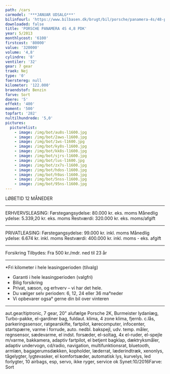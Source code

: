 ```yaml
---
path: /cars
carmodel: '***JANUAR UDSALG***'
bilinfourl: 'https://www.bilbasen.dk/brugt/bil/porsche/panamera-4s/48-pdk-5d/4125477'
downloaded: false
title: 'PORSCHE PANAMERA 4S 4,8 PDK'
year: 5/2013
monthlycost: '6100'
firstcost: '80000'
value: '320000'
volume: '4,8'
cylindre: '8'
ventiler: '32'
gear: 7 gear
traek: Nej
type: '0'
foerstereg: null
kilometer: '122.000'
braendstof: Benzin
farve: Sort
doere: '5'
effekt: '400'
moment: '500'
topfart: '282'
nultilhundrede: '5,0'
pictures:
  picturelist:
    - image: /img/bot/au8s-l1600.jpg
    - image: /img/bot/2aws-l1600.jpg
    - image: /img/bot/1ws-l1600.jpg
    - image: /img/bot/ky8s-l1600.jpg
    - image: /img/bot/kk8s-l1600.jpg
    - image: /img/bot/sjrs-l1600.jpg
    - image: /img/bot/lus-l1600.jpg
    - image: /img/bot/zx7s-l1600.jpg
    - image: /img/bot/hdos-l1600.jpg
    - image: /img/bot/h9as-l1600.jpg
    - image: /img/bot/5nss-l1600.jpg
    - image: /img/bot/95ns-l1600.jpg
---
```

LØBETID 12 MÅNEDER
________________________________

ERHVERVSLEASING:
Førstegangsydelse: 80.000 kr. eks. moms
Månedlig ydelse: 5.339,20 kr. eks. moms
Restværdi: 320.000 kr. eks. moms/afgift
________________________________

PRIVATLEASING:
Førstegangsydelse: 99.000 kr. inkl. moms
Månedlig ydelse: 6.674 kr. inkl. moms
Restværdi: 400.000 kr. inkl. moms - eks. afgift
________________________________

Forsikring Tilbydes:
Fra 500 kr./mdr. ned til 23 år
________________________________

*Fri kilometer i hele leasingperioden (tilvalg)
* Garanti i hele leasingperioden (valgfri)
* Bilig forsikring
* Privat, sæson, og erhverv – vi har det hele.
* Du vælger selv perioden: 6, 12, 24 eller 36 ma°neder
* Vi opbevarer ogsa° gerne din bil over vinteren
________________________________

aut.gear/tiptronic, 7 gear, 20" alufælge Porsche 2K, Burmeister lydanlæg, Turbo-pakke, el-gardiner bag, fuldaut. klima, 4 zone klima, fjernb. c.lås, parkeringssensor, ratgearskifte, fartpilot, kørecomputer, infocenter, startspærre, varme i forrude, auto. nedbl. bakspejl, udv. temp. måler, regnsensor, sædevarme, el indst. forsæder, el-soltag, 4x el-ruder, el-spejle m/varme, bakkamera, adaptiv fartpilot, el betjent bagklap, dæktryksmåler, adaptiv undervogn, cd/radio, navigation, multifunktionsrat, bluetooth, armlæn, bagagerumsdækken, kopholder, læderrat, læderindtræk, xenonlys, tågelygter, lygtevasker, el komfortsæder, automatisk lys, kurvelys, led forlygter, 10 airbags, esp, servo, ikke ryger, service ok
Synet:10/2016Farve: Sort
